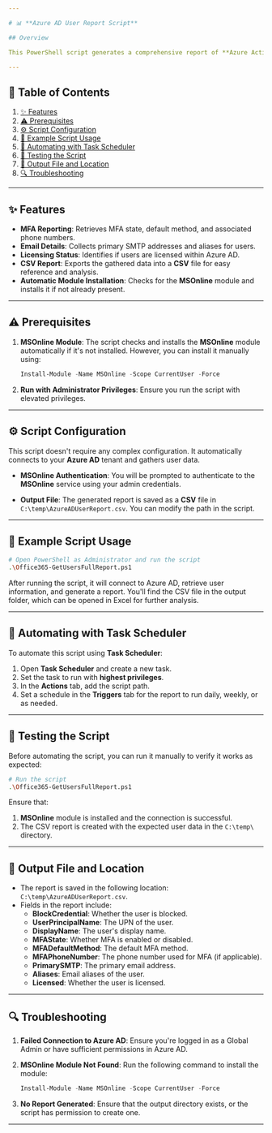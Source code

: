 ```yaml
---

# 📊 **Azure AD User Report Script**

## Overview

This PowerShell script generates a comprehensive report of **Azure Active Directory (AD)** users, including their **MFA settings**, **email addresses**, and **licensing status**. The script is ideal for administrators who need a detailed view of their Azure AD environment. It saves the report as a CSV file for further analysis.

---
```


## 📖 **Table of Contents**

1. [✨ Features](#features)
2. [⚠️ Prerequisites](#prerequisites)
3. [⚙️ Script Configuration](#script-configuration)
4. [📜 Example Script Usage](#example-script-usage)
5. [🚀 Automating with Task Scheduler](#automating-with-task-scheduler)
6. [🧪 Testing the Script](#testing-the-script)
7. [📁 Output File and Location](#output-file-and-location)
8. [🔍 Troubleshooting](#troubleshooting)

---

## ✨ **Features**

- **MFA Reporting**: Retrieves MFA state, default method, and associated phone numbers.
- **Email Details**: Collects primary SMTP addresses and aliases for users.
- **Licensing Status**: Identifies if users are licensed within Azure AD.
- **CSV Report**: Exports the gathered data into a **CSV** file for easy reference and analysis.
- **Automatic Module Installation**: Checks for the **MSOnline** module and installs it if not already present.

---

## ⚠️ **Prerequisites**

1. **MSOnline Module**:
   The script checks and installs the **MSOnline** module automatically if it's not installed. However, you can install it manually using:
   ```powershell
   Install-Module -Name MSOnline -Scope CurrentUser -Force
   ```

2. **Run with Administrator Privileges**:
   Ensure you run the script with elevated privileges.

---

## ⚙️ **Script Configuration**

This script doesn't require any complex configuration. It automatically connects to your **Azure AD** tenant and gathers user data.

- **MSOnline Authentication**:
  You will be prompted to authenticate to the **MSOnline** service using your admin credentials.
  
- **Output File**:
  The generated report is saved as a **CSV** file in `C:\temp\AzureADUserReport.csv`. You can modify the path in the script.

---

## 📜 **Example Script Usage**

```bash
# Open PowerShell as Administrator and run the script
.\Office365-GetUsersFullReport.ps1
```

After running the script, it will connect to Azure AD, retrieve user information, and generate a report. You'll find the CSV file in the output folder, which can be opened in Excel for further analysis.

---

## 🚀 **Automating with Task Scheduler**

To automate this script using **Task Scheduler**:
1. Open **Task Scheduler** and create a new task.
2. Set the task to run with **highest privileges**.
3. In the **Actions** tab, add the script path.
4. Set a schedule in the **Triggers** tab for the report to run daily, weekly, or as needed.

---

## 🧪 **Testing the Script**

Before automating the script, you can run it manually to verify it works as expected:

```bash
# Run the script
.\Office365-GetUsersFullReport.ps1
```

Ensure that:
1. **MSOnline** module is installed and the connection is successful.
2. The CSV report is created with the expected user data in the `C:\temp\` directory.

---

## 📁 **Output File and Location**

- The report is saved in the following location: `C:\temp\AzureADUserReport.csv`.
- Fields in the report include:
  - **BlockCredential**: Whether the user is blocked.
  - **UserPrincipalName**: The UPN of the user.
  - **DisplayName**: The user's display name.
  - **MFAState**: Whether MFA is enabled or disabled.
  - **MFADefaultMethod**: The default MFA method.
  - **MFAPhoneNumber**: The phone number used for MFA (if applicable).
  - **PrimarySMTP**: The primary email address.
  - **Aliases**: Email aliases of the user.
  - **Licensed**: Whether the user is licensed.

---

## 🔍 **Troubleshooting**

1. **Failed Connection to Azure AD**: Ensure you're logged in as a Global Admin or have sufficient permissions in Azure AD.
   
2. **MSOnline Module Not Found**: Run the following command to install the module:
   ```powershell
   Install-Module -Name MSOnline -Scope CurrentUser -Force
   ```

3. **No Report Generated**: Ensure that the output directory exists, or the script has permission to create one.

---
